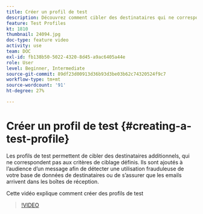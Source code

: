 ```yaml
---
title: Créer un profil de test
description: Découvrez comment cibler des destinataires qui ne correspondent pas aux critères de ciblage définis pour détecter une utilisation frauduleuse de votre base de données de destinataires ou pour vous assurer que les emails arrivent dans les boîtes de réception.
feature: Test Profiles
kt: 1810
thumbnail: 24094.jpg
doc-type: feature video
activity: use
team: DOC
exl-id: fb138b50-5022-4320-8d45-a9ac6405a44e
role: User
level: Beginner, Intermediate
source-git-commit: 89df23d00913d36b93d3be03b62c74320524f9c7
workflow-type: tm+mt
source-wordcount: '91'
ht-degree: 27%

---
```


# Créer un profil de test {#creating-a-test-profile}

Les profils de test permettent de cibler des destinataires additionnels, qui ne correspondent pas aux critères de ciblage définis. Ils sont ajoutés à l’audience d’un message afin de détecter une utilisation frauduleuse de votre base de données de destinataires ou de s’assurer que les emails arrivent dans les boîtes de réception.

Cette vidéo explique comment créer des profils de test

>[!VIDEO](https://video.tv.adobe.com/v/24094?quality=12&learn=on)
